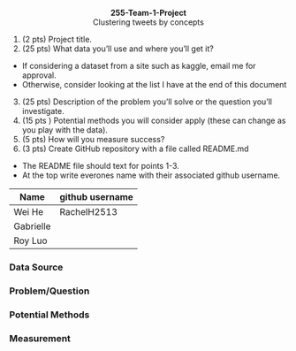 <p align="center">
<b>255-Team-1-Project</b></br>
Clustering tweets by concepts
</p>


1. (2 pts) Project title.
2. (25 pts) What data you’ll use and where you’ll get it?
* If considering a dataset from a site such as kaggle, email me for approval.
* Otherwise, consider looking at the list I have at the end of this document
3. (25 pts) Description of the problem you’ll solve or the question you’ll investigate.
4. (15 pts ) Potential methods you will consider apply (these can change as you play with the data).
5. (5 pts) How will you measure success?
6. (3 pts) Create GitHub repository with a file called README.md
* The README file should text for points 1-3.
* At the top write everones name with their associated github username.


| Name      | github username |
| ----------- | ----------- |
| Wei He      | RachelH2513 |
| Gabrielle   |         |
| Roy Luo   |         |



### Data Source

### Problem/Question

### Potential Methods

### Measurement
